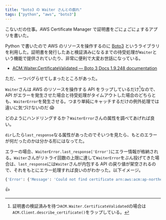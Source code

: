 ```yaml
---
title: "boto3 の Waiter さんとの戯れ"
tags: ["python", "aws", "boto3"]
---
```


こないだの仕事。AWS Certificate Manager で証明書をごにょごにょするアプリを書いた。

Python で書いたので AWS のリソースを操作するのに [Boto3](https://boto3.amazonaws.com/v1/documentation/api/latest/index.html) というライブラリを利用した。証明書を発行したあと検証済みになるまでの待受処理が`Waiter`という機能で提供されていたり、非常に便利で大変お世話になっている。

- [ACM.Waiter.CertificateValidated — Boto 3 Docs 1.9.248 documentation](https://boto3.amazonaws.com/v1/documentation/api/latest/reference/services/acm.html#ACM.Waiter.CertificateValidated)

ただ、一つバグらせてしまったところがあった。

`Waiter`さんは AWS のリソースを操作する API をラップしているだけ[^1]なので、API がエラーを発生させた場合と待受処理がタイムアウトした場合のどちらとも、`WaiterError`を発生させる。つまり単純にキャッチするだけの例外処理では違いに気づけないのだ 😱

[^1]: 証明書の検証済みを待つ`ACM.Waiter.CertificateValidated`の場合は`ACM.Client.describe_certificate()`をラップしている。

どのようにハンドリングするか？`WaiterError`さんの属性を調べてあげれば良い。

`dir`したら`last_response`なる属性があったのでそいつを見たら、もとのエラーが何だったのかは分かる形にはなってた。

エラーの場合、`WaiterError.last_response['Error']`にエラー情報が格納される。`Waiter`さんがリトライ回数の上限に達して`WaiterError`をぶん投げてきた場合は、`last_response`には`Waiter`さんが内包する API の戻り値が架空されるので、それをもとにエラー処理すれば良いのがわかった。以下イメージ。

```python
{'Error': {'Message': 'Could not find certificate arn:aws:acm:ap-northeast-1:xxxxxxxxxxxx:certificate/xxxxxxxx-xxxx-xxxx-xxxx-xxxxxxxxxxxx in account xxxxxxxxxxxx.', 'Code': 'ResourceNotFoundException'}, 'ResponseMetadata': {'RequestId': 'xxxxxxxx-xxxx-xxxx-xxxx-xxxxxxxxxxxx', 'HTTPStatusCode': 400, 'HTTPHeaders': {'x-amzn-requestid': 'xxxxxxxx-xxxx-xxxx-xxxx-xxxxxxxxxxxx', 'content-type': 'application/x-amz-json-1.1', 'content-length': '191', 'date': 'Fri, 11 Oct 2019 03:51:10 GMT', 'connection': 'close'}, 'RetryAttempts': 0}}
```

👍

